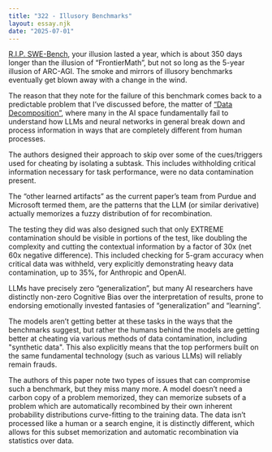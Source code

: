 ```yaml
---
title: "322 - Illusory Benchmarks"
layout: essay.njk
date: "2025-07-01"
---
```


[R.I.P. SWE-Bench](https://arxiv.org/abs/2506.12286), your illusion lasted a year, which is about 350 days longer than the illusion of “FrontierMath”, but not so long as the 5-year illusion of ARC-AGI. The smoke and mirrors of illusory benchmarks eventually get blown away with a change in the wind.

The reason that they note for the failure of this benchmark comes back to a predictable problem that I’ve discussed before, the matter of [“Data Decomposition”](https://kyrtinatreides.com/essays/272_Fundamental_Errors/), where many in the AI space fundamentally fail to understand how LLMs and neural networks in general break down and process information in ways that are completely different from human processes.

The authors designed their approach to skip over some of the cues/triggers used for cheating by isolating a subtask. This includes withholding critical information necessary for task performance, were no data contamination present.

The “other learned artifacts” as the current paper’s team from Purdue and Microsoft termed them, are the patterns that the LLM (or similar derivative) actually memorizes a fuzzy distribution of for recombination.
 
The testing they did was also designed such that only EXTREME contamination should be visible in portions of the test, like doubling the complexity and cutting the contextual information by a factor of 30x (net 60x negative difference). This included checking for 5-gram accuracy when critical data was withheld, very explicitly demonstrating heavy data contamination, up to 35%, for Anthropic and OpenAI.

LLMs have precisely zero “generalization”, but many AI researchers have distinctly non-zero Cognitive Bias over the interpretation of results, prone to endorsing emotionally invested fantasies of “generalization” and “learning”.

The models aren’t getting better at these tasks in the ways that the benchmarks suggest, but rather the humans behind the models are getting better at cheating via various methods of data contamination, including "synthetic data". This also explicitly means that the top performers built on the same fundamental technology (such as various LLMs) will reliably remain frauds.

The authors of this paper note two types of issues that can compromise such a benchmark, but they miss many more. A model doesn’t need a carbon copy of a problem memorized, they can memorize subsets of a problem which are automatically recombined by their own inherent probability distributions curve-fitting to the training data. The data isn’t processed like a human or a search engine, it is distinctly different, which allows for this subset memorization and automatic recombination via statistics over data.